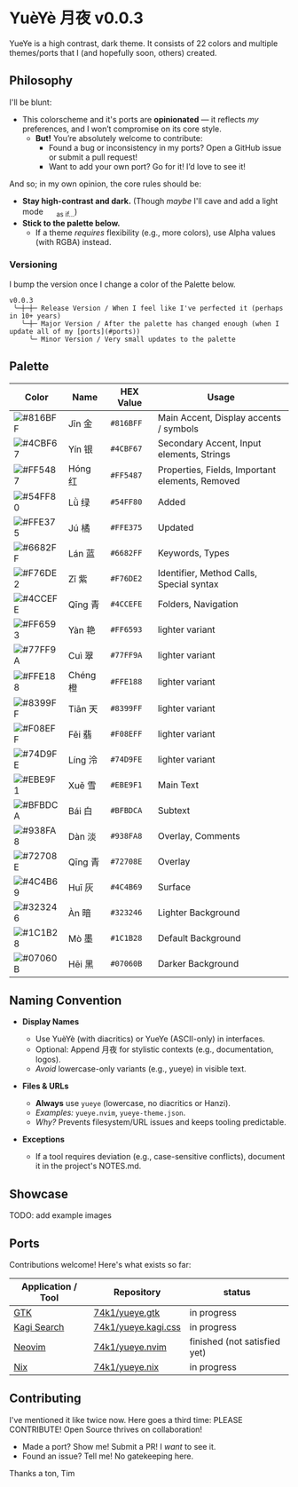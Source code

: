 # YuèYè 月夜 v0.0.3

YueYe is a high contrast, dark theme. It consists of 22 colors and multiple themes/ports that I (and hopefully soon, others) created.

## Philosophy

I'll be blunt:

- This colorscheme and it's ports are **opinionated** — it reflects *my* preferences, and I won’t compromise on its core style.
  - **But!** You’re absolutely welcome to contribute:
    - Found a bug or inconsistency in my ports? Open a GitHub issue or submit a pull request!
    - Want to add your own port? Go for it! I’d love to see it!

And so; in my own opinion, the core rules should be:
- **Stay high-contrast and dark.** (Though *maybe* I'll cave and add a light mode <img src="https://user-images.githubusercontent.com/49000471/258223152-6c644f95-2fd7-4db3-b266-b387a95f150c.png" height="16px" width="16px"> <sub>as if...</sub>)
- **Stick to the palette below.**
  - If a theme *requires* flexibility (e.g., more colors), use Alpha values (with RGBA) instead.

### Versioning

I bump the version once I change a color of the Palette below.

```
v0.0.3
 ╰─┼─┼─ Release Version / When I feel like I've perfected it (perhaps in 10+ years)
   ╰─┼─ Major Version / After the palette has changed enough (when I update all of my [ports](#ports))
     ╰─ Minor Version / Very small updates to the palette
```


## Palette

| Color | Name | HEX Value | Usage |
| --- | --- | --- | --- |
| ![#816BFF](https://img.shields.io/badge/_-816BFF?style=for-the-badge) | Jīn 金 | `#816BFF` | Main Accent, Display accents / symbols |
| ![#4CBF67](https://img.shields.io/badge/_-4CBF67?style=for-the-badge) | Yín 银 | `#4CBF67` | Secondary Accent, Input elements, Strings |
| ![#FF5487](https://img.shields.io/badge/_-FF5487?style=for-the-badge) | Hóng 红 | `#FF5487` | Properties, Fields, Important elements, Removed |
| ![#54FF80](https://img.shields.io/badge/_-54FF80?style=for-the-badge) | Lǜ 绿 | `#54FF80` | Added |
| ![#FFE375](https://img.shields.io/badge/_-FFE375?style=for-the-badge) | Jú 橘 | `#FFE375` | Updated |
| ![#6682FF](https://img.shields.io/badge/_-6682FF?style=for-the-badge) | Lán 蓝 | `#6682FF` | Keywords, Types |
| ![#F76DE2](https://img.shields.io/badge/_-F76DE2?style=for-the-badge) | Zǐ 紫 | `#F76DE2` | Identifier, Method Calls, Special syntax |
| ![#4CCEFE](https://img.shields.io/badge/_-4CCEFE?style=for-the-badge) | Qīng 青 | `#4CCEFE` | Folders, Navigation |
| ![#FF6593](https://img.shields.io/badge/_-FF6593?style=for-the-badge) | Yàn 艳 | `#FF6593` | lighter variant |
| ![#77FF9A](https://img.shields.io/badge/_-77FF9A?style=for-the-badge) | Cuì 翠 | `#77FF9A` | lighter variant |
| ![#FFE188](https://img.shields.io/badge/_-FFE188?style=for-the-badge) | Chéng 橙 | `#FFE188` | lighter variant |
| ![#8399FF](https://img.shields.io/badge/_-8399FF?style=for-the-badge) | Tiān 天 | `#8399FF` | lighter variant |
| ![#F08EFF](https://img.shields.io/badge/_-F08EFF?style=for-the-badge) | Fěi 翡 | `#F08EFF` | lighter variant |
| ![#74D9FE](https://img.shields.io/badge/_-74D9FE?style=for-the-badge) | Líng 泠 | `#74D9FE` | lighter variant |
| ![#EBE9F1](https://img.shields.io/badge/_-EBE9F1?style=for-the-badge) | Xuě 雪 | `#EBE9F1` | Main Text |
| ![#BFBDCA](https://img.shields.io/badge/_-BFBDCA?style=for-the-badge) | Bái 白 | `#BFBDCA` | Subtext |
| ![#938FA8](https://img.shields.io/badge/_-938FA8?style=for-the-badge) | Dàn 淡 | `#938FA8` | Overlay, Comments |
| ![#72708E](https://img.shields.io/badge/_-72708E?style=for-the-badge) | Qīng 青 | `#72708E` | Overlay |
| ![#4C4B69](https://img.shields.io/badge/_-4C4B69?style=for-the-badge) | Huī 灰 | `#4C4B69` | Surface |
| ![#323246](https://img.shields.io/badge/_-323246?style=for-the-badge) | Àn 暗 | `#323246` | Lighter Background |
| ![#1C1B28](https://img.shields.io/badge/_-1C1B28?style=for-the-badge) | Mò 墨 | `#1C1B28` | Default Background |
| ![#07060B](https://img.shields.io/badge/_-07060B?style=for-the-badge) | Hēi 黑 | `#07060B` | Darker Background |


## Naming Convention

- **Display Names**
  - Use YuèYè (with diacritics) or YueYe (ASCII-only) in interfaces.
  - Optional: Append 月夜 for stylistic contexts (e.g., documentation, logos).
  - *Avoid* lowercase-only variants (e.g., yueye) in visible text.

- **Files & URLs**
  - **Always** use `yueye` (lowercase, no diacritics or Hanzi).
  - *Examples:* `yueye.nvim`, `yueye-theme.json`.
  - *Why?* Prevents filesystem/URL issues and keeps tooling predictable.

- **Exceptions**
  - If a tool requires deviation (e.g., case-sensitive conflicts), document it in the project's NOTES.md.

## Showcase

TODO: add example images

## Ports

Contributions welcome! Here's what exists so far:

| Application / Tool | Repository | status |
| --- | --- | --- |
| [GTK](https://www.gtk.org/) | [74k1/yueye.gtk](https://github.com/74k1/yueye.gtk) | in progress |
| [Kagi Search](https://kagi.com/) | [74k1/yueye.kagi.css](https://github.com/74k1/yueye.kagi.css) | in progress |
| [Neovim](https://github.com/neovim/neovim) | [74k1/yueye.nvim](https://github.com/74k1/yueye.nvim) | finished (not satisfied yet) |
| [Nix](https://nixos.org/) | [74k1/yueye.nix](https://github.com/74k1/yueye.nix) | in progress |

## Contributing

I've mentioned it like twice now. Here goes a third time: PLEASE CONTRIBUTE!
Open Source thrives on collaboration!

- Made a port? Show me! Submit a PR! I *want* to see it.
- Found an issue? Tell me! No gatekeeping here.

Thanks a ton, Tim
